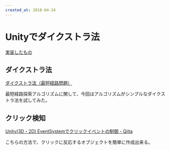 ```yaml
---
created_at: 2018-04-24
---
```


# Unityでダイクストラ法

[実装したもの](./demo/index.html)

## ダイクストラ法

[ダイクストラ法（最短経路問題）](http://www.deqnotes.net/acmicpc/dijkstra/)

最短経路探索アルゴリズムに関して、今回はアルゴリズムがシンプルなダイクストラ法を試してみた。

## クリック検知

[Unity(3D・2D) EventSystemでクリックイベントの制御 - Qiita](https://qiita.com/Tachibana446/items/547a299c8829d1177a4d)

こちらの方法で、クリックに反応するオブジェクトを簡単に作成出来る。
